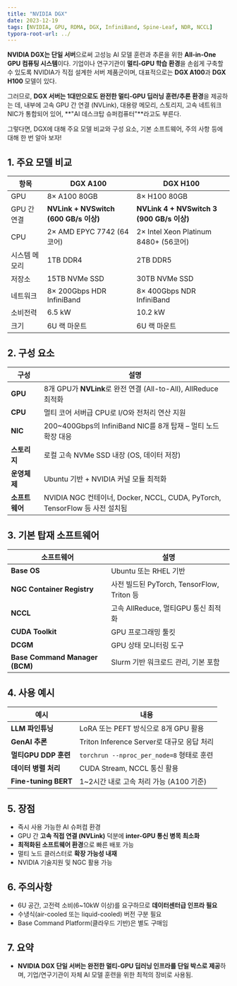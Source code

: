 ```yaml
---
title: "NVIDIA DGX"
date: 2023-12-19
tags: [NVIDIA, GPU, RDMA, DGX, InfiniBand, Spine-Leaf, NDR, NCCL]
typora-root-url: ../
---
```




**NVIDIA DGX는 단일 서버**으로써 고성능 AI 모델 훈련과 추론을 위한 **All-in-One GPU 컴퓨팅 시스템**이다. 기업이나 연구기관이 **멀티-GPU 학습 환경**을 손쉽게 구축할 수 있도록 NVIDIA가 직접 설계한 서버 제품군이며, 대표적으로는 **DGX A100**과 **DGX H100** 모델이 있다.

그러므로, **DGX 서버는 1대만으로도 완전한 멀티-GPU 딥러닝 훈련/추론 환경**을 제공하는 데,  내부에 고속 GPU 간 연결 (NVLink), 대용량 메모리, 스토리지, 고속 네트워크 NIC가 통합되어 있어, **"AI 데스크탑 슈퍼컴퓨터"**라고도 부른다. 

그렇다면, DGX에 대해 주요 모델 비교와 구성 요소, 기본 소프트웨어, 주의 사항 등에 대해 한 번 알아 보자!



## 1. 주요 모델 비교

| 항목          | DGX A100                              | DGX H100                                  |
| ------------- | ------------------------------------- | ----------------------------------------- |
| GPU           | 8× A100 80GB                          | 8× H100 80GB                              |
| GPU 간 연결   | **NVLink + NVSwitch (600 GB/s 이상)** | **NVLink 4 + NVSwitch 3 (900 GB/s 이상)** |
| CPU           | 2× AMD EPYC 7742 (64코어)             | 2× Intel Xeon Platinum 8480+ (56코어)     |
| 시스템 메모리 | 1TB DDR4                              | 2TB DDR5                                  |
| 저장소        | 15TB NVMe SSD                         | 30TB NVMe SSD                             |
| 네트워크      | 8× 200Gbps HDR InfiniBand             | 8× 400Gbps NDR InfiniBand                 |
| 소비전력      | 6.5 kW                                | 10.2 kW                                   |
| 크기          | 6U 랙 마운트                          | 6U 랙 마운트                              |



## 2. 구성 요소

| 구성           | 설명                                                         |
| -------------- | ------------------------------------------------------------ |
| **GPU**        | 8개 GPU가 **NVLink**로 완전 연결 (All-to-All), AllReduce 최적화 |
| **CPU**        | 멀티 코어 서버급 CPU로 I/O와 전처리 연산 지원                |
| **NIC**        | 200~400Gbps의 InfiniBand NIC를 8개 탑재 – 멀티 노드 확장 대응 |
| **스토리지**   | 로컬 고속 NVMe SSD 내장 (OS, 데이터 저장)                    |
| **운영체제**   | Ubuntu 기반 + NVIDIA 커널 모듈 최적화                        |
| **소프트웨어** | NVIDIA NGC 컨테이너, Docker, NCCL, CUDA, PyTorch, TensorFlow 등 사전 설치됨 |



## 3. 기본 탑재 소프트웨어

| 소프트웨어                     | 설명                                       |
| ------------------------------ | ------------------------------------------ |
| **Base OS**                    | Ubuntu 또는 RHEL 기반                      |
| **NGC Container Registry**     | 사전 빌드된 PyTorch, TensorFlow, Triton 등 |
| **NCCL**                       | 고속 AllReduce, 멀티GPU 통신 최적화        |
| **CUDA Toolkit**               | GPU 프로그래밍 툴킷                        |
| **DCGM**                       | GPU 상태 모니터링 도구                     |
| **Base Command Manager (BCM)** | Slurm 기반 워크로드 관리, 기본 포함        |



## 4. 사용 예시

| 예시                 | 내용                                       |
| -------------------- | ------------------------------------------ |
| **LLM 파인튜닝**     | LoRA 또는 PEFT 방식으로 8개 GPU 활용       |
| **GenAI 추론**       | Triton Inference Server로 대규모 응답 처리 |
| **멀티GPU DDP 훈련** | `torchrun --nproc_per_node=8` 형태로 훈련  |
| **데이터 병렬 처리** | CUDA Stream, NCCL 통신 활용                |
| **Fine-tuning BERT** | 1~2시간 내로 고속 처리 가능 (A100 기준)    |



## 5. 장점

* 즉시 사용 가능한 AI 슈퍼컴 환경
* GPU 간 **고속 직접 연결 (NVLink)** 덕분에 **inter-GPU 통신 병목 최소화**
* **최적화된 소프트웨어 환경**으로 빠른 배포 가능
* 멀티 노드 클러스터로 **확장 가능성 내재**
* NVIDIA 기술지원 및 NGC 활용 가능



## 6. 주의사항

* 6U 공간, 고전력 소비(6~10kW 이상)를 요구하므로 **데이터센터급 인프라 필요** 
* 수냉식(air-cooled 또는 liquid-cooled) 버전 구분 필요 
* Base Command Platform(클라우드 기반)은 별도 구매임



## 7. 요약

* **NVIDIA DGX 단일 서버는 완전한 멀티-GPU 딥러닝 인프라를 단일 박스로 제공**하며, 기업/연구기관이 자체 AI 모델 훈련을 위한 최적의 장비로 사용됨.